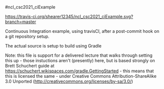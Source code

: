 #ncl_csc2021_ciExample

https://travis-ci.org/shearer12345/ncl_csc2021_ciExample.svg?branch=master

Continuous Integration example, using travisCI, after a post-commit hook on a git repository setup.

The actual source is setup to build using Gradle

Note: this file is support for a delivered lecture that walks through setting this up - those instuctions aren't (presently) here, but is based strongly on Brett Schuchert guide at https://schuchert.wikispaces.com/gradle.GettingStarted - this means that this is licensed the same - under Creative Commons Attribution-ShareAlike 3.0 Unported (http://creativecommons.org/licenses/by-sa/3.0/)
